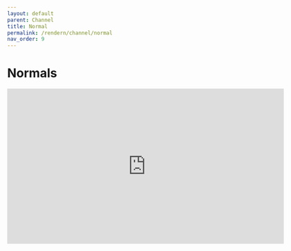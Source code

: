 ```yaml
---
layout: default
parent: Channel
title: Normal
permalink: /rendern/channel/normal
nav_order: 9
---
```

# Normals

<iframe width="640" height="360" src="https://www.youtube.com/embed/wG_p4cNgZMc" frameborder="0" allow="accelerometer; autoplay; clipboard-write; encrypted-media; gyroscope; picture-in-picture" allowfullscreen></iframe>
